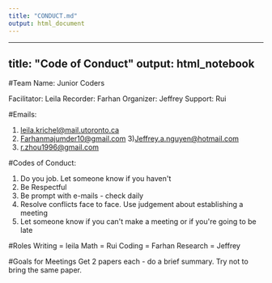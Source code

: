 ```yaml
---
title: "CONDUCT.md"
output: html_document
---
```


---
title: "Code of Conduct"
output: html_notebook
---


#Team Name: Junior Coders

Facilitator: Leila
Recorder: Farhan
Organizer: Jeffrey
Support: Rui

#Emails:
1) leila.krichel@mail.utoronto.ca
2) Farhanmajumder10@gmail.com
3)Jeffrey.a.nguyen@hotmail.com
4) r.zhou1996@gmail.com

#Codes of Conduct:
1) Do you job. Let someone know if you haven't 
2) Be Respectful
3) Be prompt with e-mails - check daily
4) Resolve conflicts face to face.  Use judgement about establishing a meeting
5) Let someone know if you can't make a meeting or if you're going to be late

#Roles
Writing = leila
Math = Rui
Coding = Farhan
Research = Jeffrey

#Goals for Meetings
Get 2 papers each - do a brief summary.  Try not to bring the same paper.
